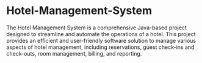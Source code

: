 # Hotel-Management-System
The Hotel Management System is a comprehensive Java-based project designed to streamline and automate the operations of a hotel. This project provides an efficient and user-friendly software solution to manage various aspects of hotel management, including reservations, guest check-ins and check-outs, room management, billing, and reporting.
